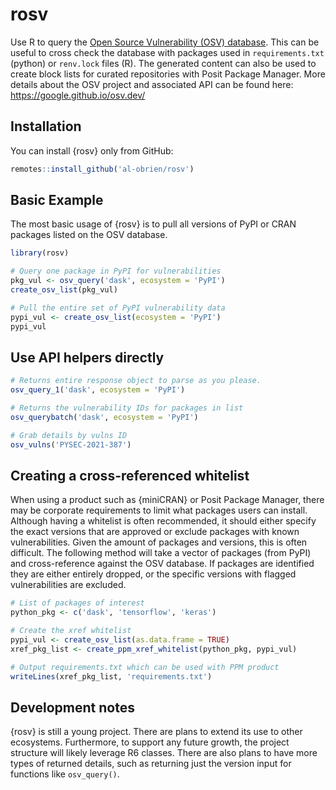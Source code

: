 
<!-- README.md is generated from README.Rmd. Please edit that file -->

# rosv

Use R to query the [Open Source Vulnerability (OSV)
database](https://osv.dev/). This can be useful to cross check the
database with packages used in `requirements.txt` (python) or
`renv.lock` files (R). The generated content can also be used to create
block lists for curated repositories with Posit Package Manager. More
details about the OSV project and associated API can be found here:
<https://google.github.io/osv.dev/>

## Installation

You can install {rosv} only from GitHub:

``` r
remotes::install_github('al-obrien/rosv')
```

## Basic Example

The most basic usage of {rosv} is to pull all versions of PyPI or CRAN
packages listed on the OSV database.

``` r
library(rosv)

# Query one package in PyPI for vulnerabilities
pkg_vul <- osv_query('dask', ecosystem = 'PyPI')
create_osv_list(pkg_vul)
```

``` r
# Pull the entire set of PyPI vulnerability data
pypi_vul <- create_osv_list(ecosystem = 'PyPI')
pypi_vul
```

## Use API helpers directly

``` r
# Returns entire response object to parse as you please.
osv_query_1('dask', ecosystem = 'PyPI')

# Returns the vulnerability IDs for packages in list
osv_querybatch('dask', ecosystem = 'PyPI')

# Grab details by vulns ID
osv_vulns('PYSEC-2021-387')
```

## Creating a cross-referenced whitelist

When using a product such as {miniCRAN} or Posit Package Manager, there
may be corporate requirements to limit what packages users can install.
Although having a whitelist is often recommended, it should either
specify the exact versions that are approved or exclude packages with
known vulnerabilities. Given the amount of packages and versions, this
is often difficult. The following method will take a vector of packages
(from PyPI) and cross-reference against the OSV database. If packages
are identified they are either entirely dropped, or the specific
versions with flagged vulnerabilities are excluded.

``` r
# List of packages of interest
python_pkg <- c('dask', 'tensorflow', 'keras')

# Create the xref whitelist
pypi_vul <- create_osv_list(as.data.frame = TRUE)
xref_pkg_list <- create_ppm_xref_whitelist(python_pkg, pypi_vul)

# Output requirements.txt which can be used with PPM product
writeLines(xref_pkg_list, 'requirements.txt')
```

## Development notes

{rosv} is still a young project. There are plans to extend its use to
other ecosystems. Furthermore, to support any future growth, the project
structure will likely leverage R6 classes. There are also plans to have
more types of returned details, such as returning just the version input
for functions like `osv_query()`.
